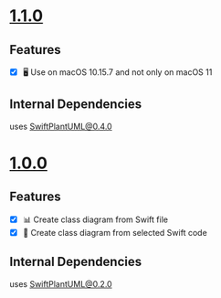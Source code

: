# [1.1.0](https://github.com/MarcoEidinger/SwiftPlantUML-Xcode-Extension/releases/tag/1.1.0)

## Features

- [X] 🖥️ Use on macOS 10.15.7 and not only on macOS 11

## Internal Dependencies

uses [SwiftPlantUML@0.4.0](https://github.com/MarcoEidinger/SwiftPlantUML/releases/tag/0.4.0)

# [1.0.0](https://github.com/MarcoEidinger/SwiftPlantUML-Xcode-Extension/releases/tag/1.0.0)

## Features

- [X] 📊 Create class diagram from Swift file    
- [X] 🔦 Create class diagram from selected Swift code    

## Internal Dependencies

uses [SwiftPlantUML@0.2.0](https://github.com/MarcoEidinger/SwiftPlantUML/releases/tag/0.2.0)
